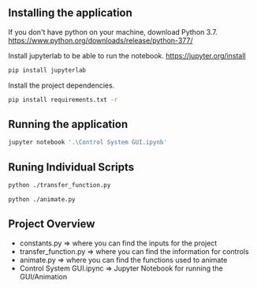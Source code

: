 ## Installing the application
If you don't have python on your machine, download Python 3.7. https://www.python.org/downloads/release/python-377/

Install jupyterlab to be able to run the notebook. https://jupyter.org/install
```bash
pip install jupyterlab
```

Install the project dependencies.
```bash
pip install requirements.txt -r
```

## Running the application

```bash
jupyter notebook '.\Control System GUI.ipynb'
```

## Runing Individual Scripts
```bash
python ./transfer_function.py
```

```bash
python ./animate.py
```

## Project Overview
- constants.py => where you can find the inputs for the project
- transfer_function.py => where you can find the information for controls
- animate.py => where you can find the functions used to animate
- Control System GUI.ipync => Jupyter Notebook for running the GUI/Animation
